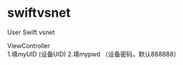 # swiftvsnet
User Swift vsnet    

ViewController    
1.填myUID  (设备UID)
2.填mypwd （设备密码，默认888888）   


